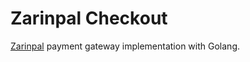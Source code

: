 # Zarinpal Checkout

[Zarinpal](https://www.zarinpal.com/) payment gateway implementation with Golang.